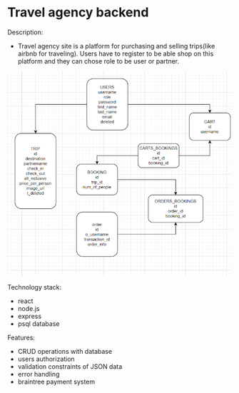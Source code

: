# Travel agency backend

Description:
- Travel agency site is a platform for purchasing and selling trips(like airbnb for traveling). Users have to register to be able shop on this platform and they can chose role to be user or partner. 


![](databaseSchema.png)

Technology stack:
- react
- node.js
- express
- psql database 

Features: 
- CRUD operations with database
- users authorization 
- validation constraints of JSON data
- error handling
- braintree payment system





